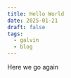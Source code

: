 ```yaml
---
title: Hello World
date: 2025-01-21
draft: false
tags:
  - galvin
  - blog
---
```


Here we go again